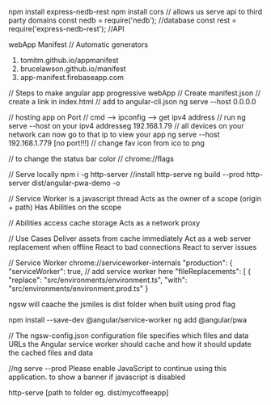 npm install express-nedb-rest
npm install cors // allows us serve api to third party domains
const nedb = require('nedb'); //database
const rest = require('express-nedb-rest'); //API

webApp Manifest
// Automatic generators

1.  tomitm.github.io/appmanifest
2.  brucelawson.github.io/manifest
3.  app-manifest.firebaseapp.com

// Steps to make angular app progressive webApp
// Create manifest.json
// create a link in index.html
// add to angular-cli.json
ng serve --host 0.0.0.0

// hosting app on Port
// cmd --> ipconfig --> get ipv4 address
// run ng serve --host on your ipv4 addresseg 192.168.1.79
// all devices on your network can now go to that ip to view your app ng serve
--host 192.168.1.779 [no port!!!]
// change fav icon from ico to png

// to change the status bar color <meta name='theme-color' content="orange">
// chrome://flags

// Serve locally
npm i -g http-server //install http-serve
ng build --prod
http-server dist/angular-pwa-demo -o

// Service Worker
is a javascript thread
Acts as the owner of a scope (origin + path)
Has Abilities on the scope

// Abilities
access cache storage
Acts as a network proxy

// Use Cases
Deliver assets from cache immediately
Act as a web server replacement when offline
React to bad connections
React to server issues

// Service Worker
chrome://serviceworker-internals
"production": {
"serviceWorker": true, // add service worker here
"fileReplacements": [
{
"replace": "src/environments/environment.ts",
"with": "src/environments/environment.prod.ts"
}

ngsw will caache the jsmiles is dist folder when built using prod flag

npm install --save-dev @angular/service-worker
ng add @angular/pwa

//
The ngsw-config.json configuration file specifies which files and data URLs the Angular service worker should cache and how it should update the cached files and data

//ng serve --prod
<noscript>Please enable JavaScript to continue using this application.</noscript>
to show a banner if javascript is disabled

http-serve [path to folder eg. dist/mycoffeeapp]
